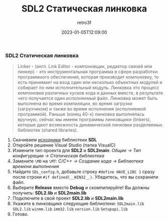 ﻿---
layout: post
title: "SDL2 Статическая линковка"
author: "retro3f"
categories: technologies
tags: [technologies, guide, sdl, best practices]
date: 2023-01-05T12:09:00
 
image:
  feature: 2023-01-05-static-linking-of-sdl2-library/sdl2-library.jpg
---


### SDL2 Статическая линковка

>Linker - (англ. Link Editor - компоновщик, редактор связей или линкер) - это инструментальная программа в сфере разработки программного обеспечения, которая производит компоновку, то есть принимает на вход один или несколько объектных модулей и собирает по ним исполнительный модуль. Линковка это процесс компоновки различных кусков кода и данных вместе, в результате чего получается один исполняемый файл. Линковка может быть выполнена во время компиляции, во время загрузки (загрузчиком) и также во время исполнения (исполняемой программой). Раньше (конец 40-х) линковка выполнялась вручную, сейчас мы имеем программы линковщики (linkers), которые дают возможность динамической линковки разделяемых библиотек (shared libraries).

1. Скачиваем [исходники](https://github.com/libsdl-org/SDL/releases) библиотеки **SDL**
2. Откройте решение Visual Studio (папка VisualC)
3. Измените тип проекта для **SDL2** и **SDL2main**: _Общие -> Тип конфигурации -> Статическая библиотека_
4. Замените ``\MD`` на ``\MT``: _C/C++ -> Создание кода -> Библиотека времени выполнения_
5. Найдите ``SDL_config.h``, добавьте строку ``#define HAVE_LIBC 1`` сразу после строки ``#if defined(__WIN32__)``. Убедитесь, что вы сохранили файл.
6. Выберите **Release** вместо **Debug** и скомпилируйте!
Вы должны получить: **SDL2.lib** и **SDL2main.lib**
7. Подключите в свой проект **SDL2.lib** и **SDL2main.lib**
8. Укажите в линковщике следующие библиотеки: ``SDL2main.lib`` ``SDL2.lib`` ``winmm.lib`` ``imm32.lib`` ``version.lib`` ``Setupapi.lib``
9. Готово.